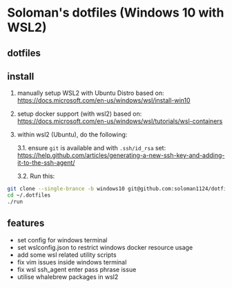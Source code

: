 # Soloman's dotfiles (Windows 10 with WSL2)

## dotfiles

## install

1. manually setup WSL2 with Ubuntu Distro based on:
   https://docs.microsoft.com/en-us/windows/wsl/install-win10

2. setup docker support (with wsl2) based on:
   https://docs.microsoft.com/en-us/windows/wsl/tutorials/wsl-containers

3. within wsl2 (Ubuntu), do the following:

   3.1. ensure `git` is available and with `.ssh/id_rsa` set:
        https://help.github.com/articles/generating-a-new-ssh-key-and-adding-it-to-the-ssh-agent/

   3.2. Run this:

```sh
git clone --single-brance -b windows10 git@github.com:soloman1124/dotfiles.git ~/.dotfiles
cd ~/.dotfiles
./run
```


## features

- set config for windows terminal
- set wslconfig.json to restrict windows docker resource usage
- add some wsl related utility scripts
- fix vim issues inside windows terminal
- fix wsl ssh_agent enter pass phrase issue
- utilise whalebrew packages in wsl2
